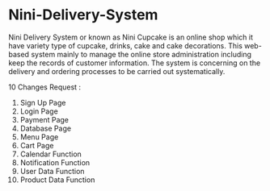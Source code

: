 # Nini-Delivery-System

Nini Delivery System or known as Nini Cupcake is an online shop which it have variety type of cupcake, drinks, cake and cake decorations. 
This web-based system mainly to manage the online store administration including keep the records of customer information. 
The system is concerning on the delivery and ordering processes to be carried out systematically.

10 Changes Request :
   1. Sign Up Page
   2. Login Page
   3. Payment Page
   4. Database Page
   5. Menu Page
   6. Cart Page
   7. Calendar Function
   8. Notification Function
   9. User Data Function
   10. Product Data Function
